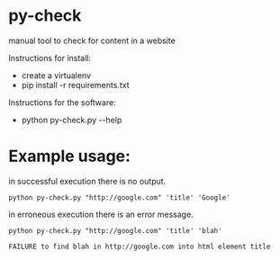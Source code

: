 # py-check
manual tool to check for content in a website

Instructions for install:
* create a virtualenv
* pip install -r requirements.txt


Instructions for the software:
* python py-check.py --help


# Example usage:

in successful execution there is no output.


`python py-check.py "http://google.com" 'title' 'Google'`


in erroneous execution there is an error message.


`python py-check.py "http://google.com" 'title' 'blah'`

`FAILURE to find blah in http://google.com into html element title`